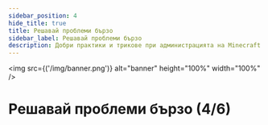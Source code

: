 ```yaml
---
sidebar_position: 4
hide_title: true
title: Решавай проблеми бързо
sidebar_label: Решавай проблеми бързо
description: Добри практики и трикове при администрацията на Minecraft сървър - Решавай проблеми бързо
---
```


<img src={('/img/banner.png')} alt="banner" height="100%" width="100%" />

<div class="text--center">
<h1>Решавай проблеми бързо (4/6)</h1>
</div>